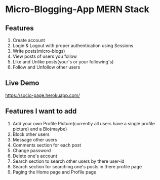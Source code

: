 # Micro-Blogging-App MERN Stack
## Features
1. Create account
2. Login & Logout with proper authentication using Sessions
3. Write posts(micro-blogs)
4. View posts of users you follow
5. Like and Unlike posts(your's or your following's)
6. Follow and Unfollow other users

## Live Demo
https://socio-page.herokuapp.com/

## Features I want to add
1. Add your own Profile Picture(currently all users have a single profile picture) and a Bio(maybe)
2. Block other users
3. Message other users
4. Comments section for each post
5. Change password
6. Delete one's account
7. Search section to search other users by there user-id
8. Search section for searching one's posts in there profile page
9. Paging the Home page and Profile page
